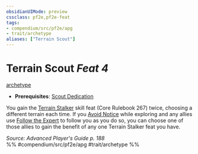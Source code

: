 ```yaml
---
obsidianUIMode: preview
cssclass: pf2e,pf2e-feat
tags:
- compendium/src/pf2e/apg
- trait/archetype
aliases: ["Terrain Scout"]
---
```

# Terrain Scout  *Feat 4*  
[archetype](/rules/traits/archetype.md)  

- **Prerequisites**: [Scout Dedication](/compendium/feats/scout-dedication-apg.md)

You gain the [Terrain Stalker](/compendium/feats/terrain-stalker.md) skill feat (Core Rulebook 267) twice, choosing a different terrain each time. If you [Avoid Notice](/rules/actions/avoid-notice.md) while exploring and any allies use [Follow the Expert](/rules/actions/follow-the-expert.md) to follow you as you do so, you can choose one of those allies to gain the benefit of any one Terrain Stalker feat you have.

*Source: Advanced Player's Guide p. 188*  
%% #compendium/src/pf2e/apg #trait/archetype %%